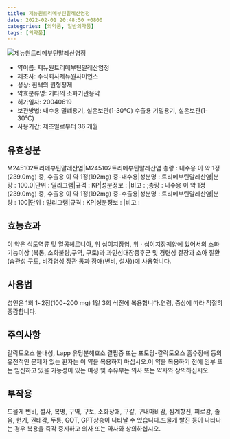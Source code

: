 ```yaml
---
title: 제뉴원트리메부틴말레산염정
date: 2022-02-01 20:48:50 +0800
categories: [의약품, 일반의약품]
tags: [의약품]
---
```

![제뉴원트리메부틴말레산염정](https://nedrug.mfds.go.kr/pbp/cmn/itemImageDownload/1Ng1bQNO9T9)

- 약이름: 제뉴원트리메부틴말레산염정
- 제조사: 주식회사제뉴원사이언스
- 성상: 흰색의 원형정제
- 약효분류명: 기타의 소화기관용약
- 허가일자: 20040619
- 보관방법: 내수용 밀폐용기, 실온보관(1-30℃)
수출용 기밀용기, 실온보관(1-30℃)
- 사용기간: 제조일로부터 36 개월
## 유효성분
M245102트리메부틴말레산염|M245102트리메부틴말레산염
총량 : 내수용 이 약 1정(239.0mg) 중, 수출용 이 약 1정(192mg) 중-내수용|성분명 : 트리메부틴말레산염|분량 : 100.0|단위 : 밀리그램|규격 : KP|성분정보 : |비고 : ;총량 : 내수용 이 약 1정(239.0mg) 중, 수출용 이 약 1정(192mg) 중-수출용|성분명 : 트리메부틴말레산염|분량 : 100|단위 : 밀리그램|규격 : KP|성분정보 : |비고 :
## 효능효과
이 약은 식도역류 및 열공헤르니아, 위 십이지장염, 위ㆍ십이지장궤양에 있어서의 소화기능이상 (복통, 소화불량,구역, 구토)과 과민성대장증후군 및 경련성 결장과 소아 질환(습관성 구토, 비감염성 장관 통과 장애(변비, 설사))에 사용합니다.
## 사용법
성인은 1회 1~2정(100~200 mg) 1일 3회 식전에 복용합니다.연령, 증상에 따라 적절히 증감합니다.
## 주의사항
갈락토오스 불내성, Lapp 유당분해효소 결핍증 또는 포도당-갈락토오스 흡수장애 등의 유전적인 문제가 있는 환자는 이 약을 복용하지 마십시오.이 약을 복용하기 전에 임부 또는 임신하고 있을 가능성이 있는 여성 및 수유부는 의사 또는 약사와 상의하십시오.
## 부작용
드물게 변비, 설사, 복명, 구역, 구토, 소화장애, 구갈, 구내마비감, 심계항진, 피로감, 졸음, 현기, 권태감, 두통, GOT, GPT상승이 나타날 수 있습니다.드물게 발진 등이 나타나는 경우 복용을 즉각 중지하고 의사 또는 약사와 상의하십시오.
